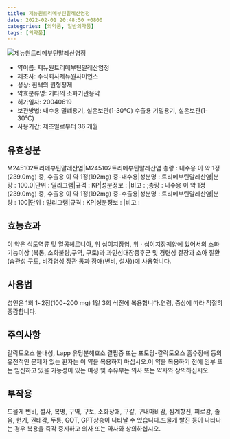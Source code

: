 ```yaml
---
title: 제뉴원트리메부틴말레산염정
date: 2022-02-01 20:48:50 +0800
categories: [의약품, 일반의약품]
tags: [의약품]
---
```

![제뉴원트리메부틴말레산염정](https://nedrug.mfds.go.kr/pbp/cmn/itemImageDownload/1Ng1bQNO9T9)

- 약이름: 제뉴원트리메부틴말레산염정
- 제조사: 주식회사제뉴원사이언스
- 성상: 흰색의 원형정제
- 약효분류명: 기타의 소화기관용약
- 허가일자: 20040619
- 보관방법: 내수용 밀폐용기, 실온보관(1-30℃)
수출용 기밀용기, 실온보관(1-30℃)
- 사용기간: 제조일로부터 36 개월
## 유효성분
M245102트리메부틴말레산염|M245102트리메부틴말레산염
총량 : 내수용 이 약 1정(239.0mg) 중, 수출용 이 약 1정(192mg) 중-내수용|성분명 : 트리메부틴말레산염|분량 : 100.0|단위 : 밀리그램|규격 : KP|성분정보 : |비고 : ;총량 : 내수용 이 약 1정(239.0mg) 중, 수출용 이 약 1정(192mg) 중-수출용|성분명 : 트리메부틴말레산염|분량 : 100|단위 : 밀리그램|규격 : KP|성분정보 : |비고 :
## 효능효과
이 약은 식도역류 및 열공헤르니아, 위 십이지장염, 위ㆍ십이지장궤양에 있어서의 소화기능이상 (복통, 소화불량,구역, 구토)과 과민성대장증후군 및 경련성 결장과 소아 질환(습관성 구토, 비감염성 장관 통과 장애(변비, 설사))에 사용합니다.
## 사용법
성인은 1회 1~2정(100~200 mg) 1일 3회 식전에 복용합니다.연령, 증상에 따라 적절히 증감합니다.
## 주의사항
갈락토오스 불내성, Lapp 유당분해효소 결핍증 또는 포도당-갈락토오스 흡수장애 등의 유전적인 문제가 있는 환자는 이 약을 복용하지 마십시오.이 약을 복용하기 전에 임부 또는 임신하고 있을 가능성이 있는 여성 및 수유부는 의사 또는 약사와 상의하십시오.
## 부작용
드물게 변비, 설사, 복명, 구역, 구토, 소화장애, 구갈, 구내마비감, 심계항진, 피로감, 졸음, 현기, 권태감, 두통, GOT, GPT상승이 나타날 수 있습니다.드물게 발진 등이 나타나는 경우 복용을 즉각 중지하고 의사 또는 약사와 상의하십시오.
